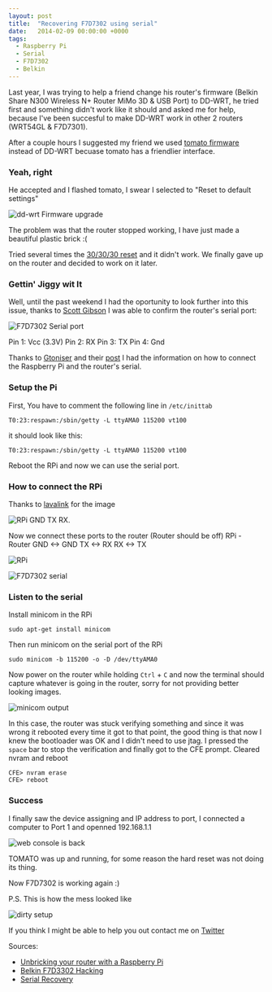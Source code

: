 ```yaml
---
layout: post
title:  "Recovering F7D7302 using serial"
date:   2014-02-09 00:00:00 +0000
tags:
  - Raspberry Pi
  - Serial
  - F7D7302
  - Belkin
---
```

Last year, I was trying to help a friend change his router's firmware (Belkin
Share N300 Wireless N+ Router MiMo 3D & USB Port) to DD-WRT, he tried first and
something didn't work like it should and asked me for help, because I've been
succesful to make DD-WRT work in other 2 routers (WRT54GL & F7D7301).

After a couple hours I suggested my friend we used
[tomato firmware](http://tomatousb.org/) instead of DD-WRT becuase tomato has a
friendlier interface.

### Yeah, right

He accepted and I flashed tomato, I swear I selected to "Reset to default
settings"

![dd-wrt Firmware upgrade](/assets/images/recovering/01___upgrade_firmware.png)

The problem was that the router stopped working, I have just made a beautiful
plastic brick :(

Tried several times the
[30/30/30 reset](http://www.dd-wrt.com/wiki/index.php/Hard_reset_or_30/30/30)
and it didn't work. We finally gave up on the router and decided to work on it
later.

### Gettin' Jiggy wit It

Well, until the past weekend I had the oportunity to look further into this
issue, thanks to
[Scott Gibson](https://www.blogger.com/profile/06759040624540828619) I was able
to confirm the router's serial port:

![F7D7302 Serial port](http://3.bp.blogspot.com/-nIDbLdqE8lc/Tj0lqUDacbI/AAAAAAAACFg/Y3Vg35mrcnU/s320/image+%25281%2529.jpeg)

Pin 1: Vcc (3.3V)
Pin 2: RX
Pin 3: TX
Pin 4: Gnd

Thanks to [Gtoniser](http://tweakers.net/gallery/247680) and their
[post](http://appventures.tweakblogs.net/blog/8736/unbricking-your-router-with-a-raspberry-pi.html)
I had the information on how to connect the Raspberry Pi and the router's serial.

### Setup the Pi

First, You have to comment the following line in `/etc/inittab`

```shell
T0:23:respawn:/sbin/getty -L ttyAMA0 115200 vt100
```

it should look like this:

```shell
T0:23:respawn:/sbin/getty -L ttyAMA0 115200 vt100
```

Reboot the RPi and now we can use the serial port.

### How to connect the RPi

Thanks to
[lavalink](http://lavalink.com/2012/03/raspberry-pi-serial-interfacing/) for the
image

![RPi GND TX RX](http://lavalink.com/wp-content/uploads/2012/04/raspberry-pi-serial_sm-241x300.jpg).

Now we connect these ports to the router (Router should be off)
RPi - Router
GND <-> GND
TX  <-> RX
RX  <-> TX

![RPi](/assets/images/recovering/2014_02_09_00_53_27.jpg)

![F7D7302 serial](/assets/images/recovering/2014_02_09_00_53_33.jpg)

### Listen to the serial

Install minicom in the RPi

```shell
sudo apt-get install minicom
```

Then run minicom on the serial port of the RPi

```shell
sudo minicom -b 115200 -o -D /dev/ttyAMA0
```

Now power on the router while holding `Ctrl` + `C` and now the terminal should
capture whatever is going in the router, sorry for not providing better looking
images.

![minicom output](/assets/images/recovering/2014_02_09_00_54_18.jpg)

In this case, the router was stuck verifying something and since it was wrong it
rebooted every time it got to that point, the good thing is that now I knew the
bootloader was OK and I didn't need to use jtag.
I pressed the `space` bar to stop the verification and finally got to the CFE
prompt.
Cleared nvram and reboot

```shell
CFE> nvram erase
CFE> reboot
```

### Success

I finally saw the device assigning and IP address to port, I connected a
computer to Port 1 and openned 192.168.1.1

![web console is back](/assets/images/recovering/2014_02_09_00_54_02.jpg)

TOMATO was up and running, for some reason the hard reset was not doing its
thing.

Now F7D7302 is working again :)

P.S. This is how the mess looked like

![dirty setup](/assets/images/recovering/2014_02_09_00_54_30.jpg)

If you think I might be able to help you out contact me on
[Twitter](http://twitter.com/ricdros)

Sources:

- [Unbricking your router with a Raspberry Pi](http://appventures.tweakblogs.net/blog/8736/unbricking-your-router-with-a-raspberry-pi.html)
- [Belkin F7D3302 Hacking](http://thegreatgeekery.blogspot.com/2011/08/belkin-f7d3302-hacking.html)
- [Serial Recovery](http://dd-wrt.com/wiki/index.php/Serial_Recovery)
